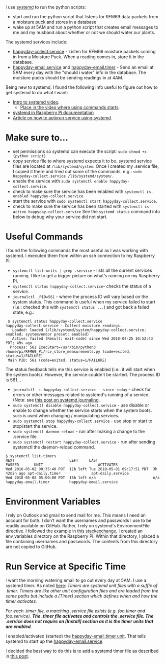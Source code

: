 I use [systemd](https://en.wikipedia.org/wiki/Systemd) to run the python scripts:
* start and run the python script that listens for RFM69 data packets from a moisture puck and stores in a database
* wake up at 5AM and run a python script that creates email messages to me and my husband about whether or not we should water our plants.

The systemd services include:
* [happyday-collect.service](https://github.com/BitKnitting/should_I_water/blob/master/Rasp_Pi_2018/should_i_water/happyday-collect.service) - Listen for RFM69 moisture packets coming in from a Moisture Puck.  When a reading comes in, store it in the database.
* [happyday-email.service](https://github.com/BitKnitting/should_I_water/blob/master/Rasp_Pi_2018/should_i_water/happyday-email.service) and [happyday-email.timer](https://github.com/BitKnitting/should_I_water/blob/master/Rasp_Pi_2018/should_i_water/happyday-email.timer) - Send an email at 5AM every day with the "should i water" info in the database.  The moisture pucks should be sending readings in at 4AM.

 Being new to systemd, I found the following info useful to figure out how to get systemd to do what I want:
* [Intro to systemd video](https://youtu.be/AtEqbYTLHfs?t=147).
  * [Place in the video where using commands starts](https://youtu.be/AtEqbYTLHfs?t=230).
* [systemd in Raspberry Pi documentation](https://www.raspberrypi.org/documentation/linux/usage/systemd.md)
* [Article on how to autorun service using systemd](https://www.raspberrypi-spy.co.uk/2015/10/how-to-autorun-a-python-script-on-boot-using-systemd/).
# Make sure to...
* set permissions so systemd can execute the script: ```sudo chmod +x {python script}```
* copy service file to where systemd expects it to be.  systemd service files are located at ```/lib/systemd/system```.  Once I created my .service file, I copied it there and tried out some of the commands. e.g.: ```sudo happyday-collect.service /lib/systemd/system/.```
* enable the service with ```sudo systemctl enable happyday-collect.service```.
* check to make sure the service has been enabled with ```systemctl is-enabled happyday-collect.service```
* start the service with ```sudo systemctl start happyday-collect.service```.
* check to make sure the service has been started with ```systemctl is-active happyday-collect.service```
See the ```systemd status``` command info below to debug why your service did not start.


# Useful Commands
I found the following commands the most useful as I was working with systemd.  I executed them from within an ssh connection to my Raspberry Pi:

* ```systemctl list-units | grep .service``` - lists all the current services running.  I like to get a bigger picture on what's running on my Raspberry Pi.
* ```systemctl status happyday-collect.service```- checks the status of a service.
* ```journalctl _PID=561``` - where the process ID will vary based on the system status.  This command is useful when my service failed to start (i.e.: checked this with ```systemctl status ...```) and got back a failed state, e.g.:
```
 $ systemctl status happyday-collect.service
happyday-collect.service - Collect moisture readings.
   Loaded: loaded (/lib/systemd/system/happyday-collect.service; enabled; systemvendor preset: enabled)
   Active: failed (Result: exit-code) since Wed 2018-04-25 10:52:43 PDT; 49s ago
  Process: 561 ExecStart=/usr/bin/python3 /home/pi/RFM69_Pi/rcv_store_measurements.py (code=exited, status=1/FAILURE)
 Main PID: 561 (code=exited, status=1/FAILURE)
```
The status feedback tells me this service is enabled (i.e.: it will start when the system boots).  However, the service couldn't be started.  The process ID is 561...

* ```journalctl -u happyday-collect.service --since today``` - check for errors or other messages related to systemd's running of a service.  (Note: see [this post on systemd journaling](https://www.digitalocean.com/community/tutorials/how-to-use-journalctl-to-view-and-manipulate-systemd-logs).
* ```sudo systemctl disable happyday-collect.service``` - use disable or enable to change whether the service starts when the system boots.  ```sudo``` is used when changing / manipulating services.
* ```sudo systemctl stop happyday-collect.service``` - use stop or start to stop/start the service.
* ```sudo systemctl daemon-reload``` - run after making a change to the .service file.
* ```sudo systemctl restart happyday-collect.service``` - run after sending systemctl the daemon-reload command.
```
$ systemctl list-timers
NEXT                         LEFT     LAST                         PASSED       UNIT                         ACTIVATES
Wed 2018-05-02 00:35:40 PDT  11h left Tue 2018-05-01 09:17:51 PDT  3h 42min ago apt-daily.timer              apt-daily.service
Wed 2018-05-02 05:00:00 PDT  15h left n/a                          n/a          happyday-email.timer         happyday-email.service
```
# Environment Variables
I rely on Outlook and gmail to send mail for me.  This means I need an account for both.  I don't want the usernames and passwords I use to be readily available on GitHub.  Rather, I rely on systemd's EnvironmentFile directive.  I followed the example in [this stackexchange](https://unix.stackexchange.com/questions/287743/making-environment-variables-available-for-downstream-processes-started-within-a).  I created an env_variables directory on the Raspberry Pi.  Within that directory, I placed a file containing usernames and passwords.  The contents from this directory are not copied to GitHub.
# Run Service at Specific Time
I want the morning watering email to go out every day at 5AM.  I use a systemd timer.  As noted [here](https://wiki.archlinux.org/index.php/Systemd/Timers):
_Timers are systemd unit files with a suffix of .timer. Timers are like other unit configuration files and are loaded from the same paths but include a [Timer] section which defines when and how the timer activates._

_For each .timer file, a matching .service file exists (e.g. foo.timer and foo.service). **The .timer file activates and controls the .service file. The .service does not require an [Install] section as it is the timer units that are enabled**._

I enabled/activated (started) the [happyday-email.timer unit](https://github.com/BitKnitting/should_I_water/blob/master/Rasp_Pi_2018/should_i_water/happyday-email.timer).  That tells systemd to start up the [happyday-email.service](https://github.com/BitKnitting/should_I_water/blob/master/Rasp_Pi_2018/should_i_water/happyday-email.service).



I decided the best way to do this is to add a systemd timer file as described in [this post](https://www.certdepot.net/rhel7-use-systemd-timers/).

